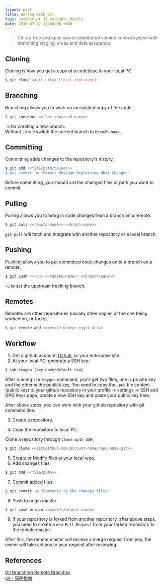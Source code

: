 ```yaml
---
layout: post
title: Woring with Git
tags: JavaScript JS markable double
date: 2016-07-27 13:50:00 +800
---
```


> Git is a free and open source distributed version control system with branching staging, areas and data assurance.

<!--more-->

## Cloning

Cloning is how you get a copy of a codebase to your local PC.

```bash
$ git clone <<git-url>> [local-repo-name]
```

## Branching

Branching allows you to work on an isolated copy of the code.

```bash
$ git checkout <<-b>> <<branch-name>>
```

`-b` for creating a new branch.   
Without `-b` will switch the current branch to `branch-name`.

## Committing

Committing adds changes to the repository's history.

```bash
$ git add <<file/path/to/add>>
$ git commit -m "Commit Message Explaining What Changed"
```

Before committing, you should `add` the changed files or path you want to commit.

## Pulling

Pulling allows you to bring in code changes from a branch on a remote.

```bash
$ git pull <<remote-name>> <<brach-name>>
```

`git-pull` will fetch and integrate with another repository or a local branch.

## Pushing

Pushing allows you to put committed code changes on to a branch on a remote.

```bash
$ git push <<-u>> <<remote-name>> <<branch-name>>
```

`-u` to set the upstream tracking branch.

## Remotes

Remotes are other repositories (usually other copies of the one being worked on, or forks).

```bash
$ git remote add <<remote-name>> <<git-url>>
```

## Workflow

1. Get a github account. [Github](https://github.com/), or your enterprise site.
2. At your local PC, generate a SSH key:

```bash
$ ssh-keygen [key-name/default rsa]
```

After running `ssh-keygen` command, you'll get two files, one is private key and the other is the publick key. You need to copy the `.pub` file content (public key) to your github repository in your profile -> settings -> SSH and GPG Keys page, create a new SSH key and paste your public key here.

After above steps, you can work with your github repository with git command line.


3. Create a repository.

4. Copy the repository to local PC.

Clone a repository through `Clone with SSH`, 

```bash
$ git clone <<git@github.com:account-name/repo-name.git>>
```


5. Create or Modify files at your local repo.
6. Add changes files.

```bash
$ git add <<file/path>>
```

7. Commit added files.

```bash
$ git commit -m "Comments to the changes files"
```

8. Push to origin master.

```bash
$ git push origin <<master/branch-name>>
```

9. If your repository is forked from another repository, after above steps, you need to create a `new Pull Request` from your forked repository to the remote master.

After this, the remote master will recieve a merge request from you, the owner will take actions to your request after reviewing.


## References

[Git Branching Remote Branches](https://git-scm.com/book/en/v2/Git-Branching-Remote-Branches)   
[git - 简明指南](http://rogerdudler.github.io/git-guide/index.zh.html)
